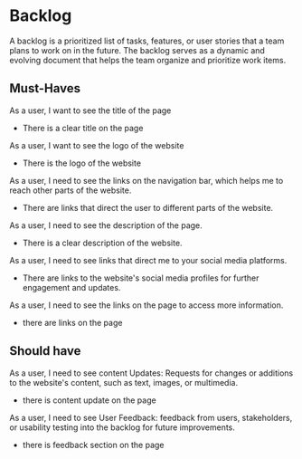 # Backlog

A backlog is a prioritized list of tasks, features, or user stories that a team
plans to work on in the future. The backlog serves as a dynamic and evolving
document that helps the team organize and prioritize work items.

## Must-Haves

As a user, I want to see the title of the page

- There is a clear title on the page

As a user, I want to see the logo of the website

- There is the logo of the website

As a user, I need to see the links on the navigation bar, which helps me to
reach other parts of the website.

- There are links that direct the user to different parts of the website.

As a user, I need to see the description of the page.

- There is a clear description of the website.

As a user, I need to see links that direct me to your social media platforms.

- There are links to the website's social media profiles for further engagement
  and updates.

As a user, I need to see the links on the page to access more information.

- there are links on the page

## Should have

As a user, I need to see content Updates: Requests for changes or additions to
the website's content, such as text, images, or multimedia.

- there is content update on the page

As a user, I need to see User Feedback: feedback from users, stakeholders, or
usability testing into the backlog for future improvements.

- there is feedback section on the page
